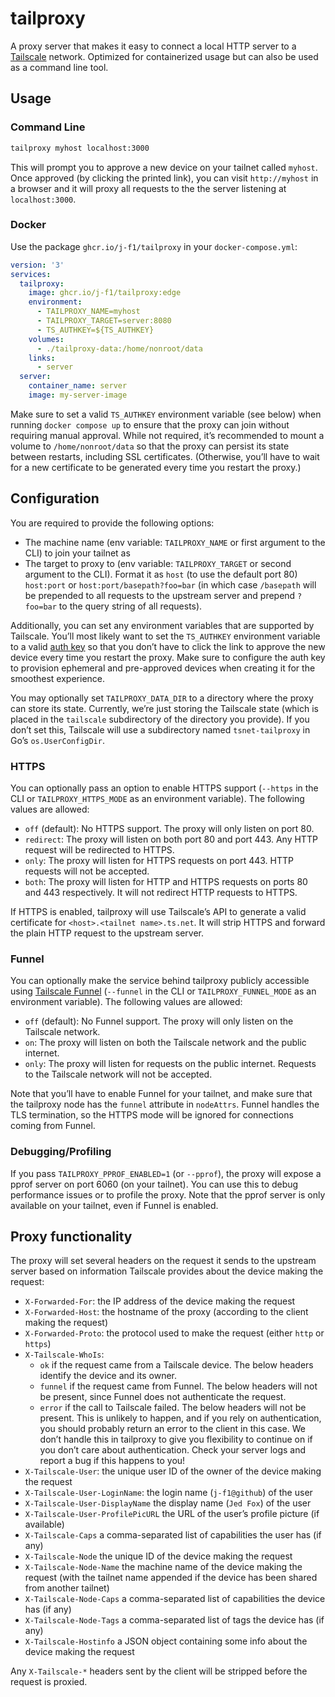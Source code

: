 # tailproxy

A proxy server that makes it easy to connect a local HTTP server to a [Tailscale](https://tailscale.com) network. Optimized for containerized usage but can also be used as a command line tool.

## Usage

### Command Line

```bash
tailproxy myhost localhost:3000
```

This will prompt you to approve a new device on your tailnet called `myhost`. Once approved (by clicking the printed link), you can visit `http://myhost` in a browser and it will proxy all requests to the the server listening at `localhost:3000`.

### Docker

Use the package `ghcr.io/j-f1/tailproxy` in your `docker-compose.yml`:

```yaml
version: '3'
services:
  tailproxy:
    image: ghcr.io/j-f1/tailproxy:edge
    environment:
      - TAILPROXY_NAME=myhost
      - TAILPROXY_TARGET=server:8080
      - TS_AUTHKEY=${TS_AUTHKEY}
    volumes:
      - ./tailproxy-data:/home/nonroot/data
    links:
      - server
  server:
    container_name: server
    image: my-server-image
```

Make sure to set a valid `TS_AUTHKEY` environment variable (see below) when running `docker compose up` to ensure that the proxy can join without requiring manual approval. While not required, it’s recommended to mount a volume to `/home/nonroot/data` so that the proxy can persist its state between restarts, including SSL certificates. (Otherwise, you’ll have to wait for a new certificate to be generated every time you restart the proxy.)

## Configuration 

You  are required to provide the following options:

- The machine name (env variable: `TAILPROXY_NAME` or first argument to the CLI) to join your tailnet as
- The target to proxy to (env variable: `TAILPROXY_TARGET` or second argument to the CLI). Format it as `host` (to use the default port 80) `host:port` or `host:port/basepath?foo=bar` (in which case `/basepath` will be prepended to all requests to the upstream server and prepend `?foo=bar` to the query string of all requests).

Additionally, you can set any environment variables that are supported by Tailscale. You’ll most likely want to set the `TS_AUTHKEY` environment variable to a valid [auth key](https://tailscale.com/kb/1085/auth-keys/) so that you don’t have to click the link to approve the new device every time you restart the proxy. Make sure to configure the auth key to provision ephemeral and pre-approved devices when creating it for the smoothest experience.

You may optionally set `TAILPROXY_DATA_DIR` to a directory where the proxy can store its state. Currently, we’re just storing the Tailscale state (which is placed in the `tailscale` subdirectory of the directory you provide). If you don’t set this, Tailscale will use a subdirectory named `tsnet-tailproxy` in Go’s `os.UserConfigDir`.

### HTTPS

You can optionally  pass an option to enable HTTPS support (`--https` in the CLI or `TAILPROXY_HTTPS_MODE` as an environment variable). The following values are allowed:

- `off` (default): No HTTPS support. The proxy will only listen on port 80.
- `redirect`: The proxy will listen on both port 80 and port 443. Any HTTP request will be redirected to HTTPS.
- `only`: The proxy will listen for HTTPS requests on port 443. HTTP requests will not be accepted.
- `both`: The proxy will listen for HTTP and HTTPS requests on ports 80 and 443 respectively. It will not redirect HTTP requests to HTTPS.

If HTTPS is enabled, tailproxy will use Tailscale’s API to generate a valid certificate for `<host>.<tailnet name>.ts.net`. It will strip HTTPS and forward the plain HTTP request to the upstream server.

### Funnel

You can optionally make the service behind tailproxy publicly accessible using [Tailscale Funnel](https://tailscale.com/kb/1223/tailscale-funnel/) (`--funnel` in the CLI or `TAILPROXY_FUNNEL_MODE` as an environment variable). The following values are allowed:

- `off` (default): No Funnel support. The proxy will only listen on the Tailscale network.
- `on`: The proxy will listen on both the Tailscale network and the public internet.
- `only`: The proxy will listen for requests on the public internet. Requests to the Tailscale network will not be accepted.

Note that you’ll have to enable Funnel for your tailnet, and make sure that the tailproxy node has the `funnel` attribute in `nodeAttrs`. Funnel handles the TLS termination, so the HTTPS mode will be ignored for connections coming from Funnel.

### Debugging/Profiling

If you pass `TAILPROXY_PPROF_ENABLED=1` (or `--pprof`), the proxy will expose a pprof server on port 6060 (on your tailnet). You can use this to debug performance issues or to profile the proxy. Note that the pprof server is only available on your tailnet, even if Funnel is enabled.

## Proxy functionality

The proxy will set several headers on the request it sends to the upstream server based on information Tailscale provides about the device making the request:

- `X-Forwarded-For`: the IP address of the device making the request
- `X-Forwarded-Host`: the hostname of the proxy (according to the client making the request)
- `X-Forwarded-Proto`: the protocol used to make the request (either `http` or `https`)
- `X-Tailscale-WhoIs`:
  - `ok` if the request came from a Tailscale device. The below headers identify the device and its owner.
  - `funnel` if the request came from Funnel. The below headers will not be present, since Funnel does not authenticate the request.
  - `error` if the call to Tailscale failed. The below headers will not be present. This is unlikely to happen, and if you rely on authentication, you should probably return an error to the client in this case. We don’t handle this in tailproxy to give you flexibility to continue on if you don’t care about authentication. Check your server logs and report a bug if this happens to you!
- `X-Tailscale-User`: the unique user ID of the owner of the device making the request
- `X-Tailscale-User-LoginName`: the login name (`j-f1@github`) of the user
- `X-Tailscale-User-DisplayName` the display name (`Jed Fox`) of the user
- `X-Tailscale-User-ProfilePicURL` the URL of the user’s profile picture (if available)
- `X-Tailscale-Caps` a comma-separated list of capabilities the user has (if any)
- `X-Tailscale-Node` the unique ID of the device making the request
- `X-Tailscale-Node-Name` the machine name of the device making the request (with the tailnet name appended if the device has been shared from another tailnet)
- `X-Tailscale-Node-Caps` a comma-separated list of capabilities the device has (if any)
- `X-Tailscale-Node-Tags` a comma-separated list of tags the device has (if any)
- `X-Tailscale-Hostinfo` a JSON object containing some info about the device making the request

Any `X-Tailscale-*` headers sent by the client will be stripped before the request is proxied.
